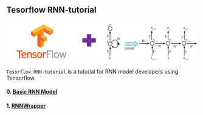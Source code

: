 ## Tesorflow RNN-tutorial

<p align="center"><img width="700" src="TF-RNN.png" />  </p>

`Tesorflow RNN-tutorial` is a tutorial for RNN model developers using Tensorflow.


#### 0. [Basic RNN Model](https://github.com/hccho2/RNN-Tutorial/tree/master/0.%20Basic) 


#### 1. [RNNWrapper](https://github.com/hccho2/RNN-Tutorial/tree/master/0.%20Basic) 
